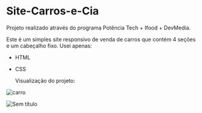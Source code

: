 # Site-Carros-e-Cia
 Projeto realizado através do programa Potência Tech + Ifood + DevMedia.
 
 Este é um simples site responsivo de venda de carros que contém 4 seções e um cabeçalho fixo. Usei apenas:
 - HTML
 - CSS

   Visualização do projeto:
   
![carro](https://github.com/Luccasmarinho/Site-Carros-e-Cia/assets/138074678/bc1c4045-1d89-40ab-ac21-dbeb785e35a9)
   
![Sem título](https://github.com/Luccasmarinho/Site-Carros-e-Cia/assets/138074678/d057b617-b43a-45be-9eb8-a06044ec3756)
